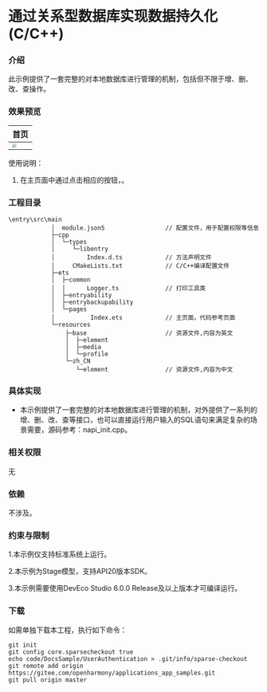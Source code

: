 # 通过关系型数据库实现数据持久化 (C/C++)

### 介绍

此示例提供了一套完整的对本地数据库进行管理的机制，包括但不限于增、删、改、查操作。

### 效果预览

| 首页                                                     |
| -------------------------------------------------------- |
| <img src="./browse/start.png" style="zoom:50%;" /> | 

使用说明：

1. 在主页面中通过点击相应的按钮，。

### 工程目录

```
\entry\src\main
            │  module.json5					// 配置文件，用于配置权限等信息
            ├─cpp
            │  └─types
            │     └─libentry
            │         Index.d.ts            // 方法声明文件
            │     CMakeLists.txt            // C/C++编译配置文件
            ├─ets
            │  ├─common
            │  │      Logger.ts				// 打印工具类
            │  ├─entryability
            │  ├─entrybackupability
            │  └─pages
            │          Index.ets			// 主页面，代码参考页面
            └─resources
                ├─base						// 资源文件,内容为英文
                │  ├─element
                │  ├─media
                │  └─profile
                └─zh_CN
                   └─element                // 资源文件,内容为中文

```

### 具体实现

- 本示例提供了一套完整的对本地数据库进行管理的机制，对外提供了一系列的增、删、改、查等接口，也可以直接运行用户输入的SQL语句来满足复杂的场景需要，源码参考：napi_init.cpp。

### 相关权限

无

### 依赖

不涉及。

### 约束与限制

1.本示例仅支持标准系统上运行。

2.本示例为Stage模型，支持API20版本SDK。

3.本示例需要使用DevEco Studio 6.0.0 Release及以上版本才可编译运行。

### 下载

如需单独下载本工程，执行如下命令：

```
git init
git config core.sparsecheckout true
echo code/DocsSample/UserAuthentication > .git/info/sparse-checkout
git remote add origin https://gitee.com/openharmony/applications_app_samples.git
git pull origin master
```

